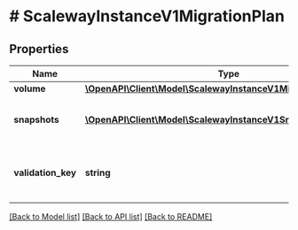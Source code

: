 # # ScalewayInstanceV1MigrationPlan

## Properties

Name | Type | Description | Notes
------------ | ------------- | ------------- | -------------
**volume** | [**\OpenAPI\Client\Model\ScalewayInstanceV1MigrationPlanVolume**](ScalewayInstanceV1MigrationPlanVolume.md) |  | [optional]
**snapshots** | [**\OpenAPI\Client\Model\ScalewayInstanceV1Snapshot[]**](ScalewayInstanceV1Snapshot.md) | A list of snapshots which will be migrated to SBS together and with the volume, if present. | [optional]
**validation_key** | **string** | A value to be passed to ApplyBlockMigrationRequest, to confirm that the execution of the plan is being requested. | [optional]

[[Back to Model list]](../../README.md#models) [[Back to API list]](../../README.md#endpoints) [[Back to README]](../../README.md)
